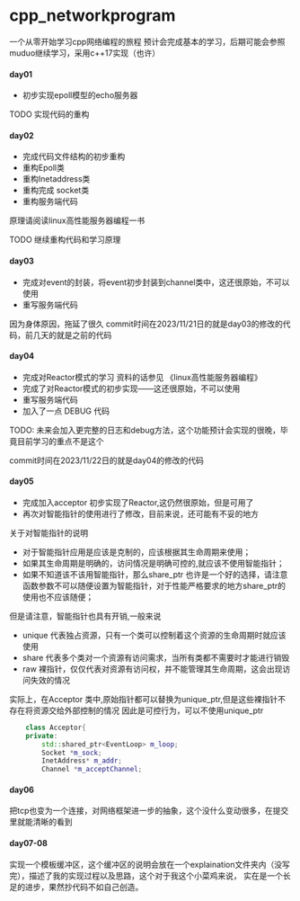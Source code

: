 # cpp_networkprogram
一个从零开始学习cpp网络编程的旅程
预计会完成基本的学习，后期可能会参照muduo继续学习，采用c++17实现（也许）

#### day01
- 初步实现epoll模型的echo服务器

TODO 实现代码的重构

#### day02
- 完成代码文件结构的初步重构
- 重构Epoll类
- 重构Inetaddress类
- 重构完成 socket类
- 重构服务端代码

原理请阅读linux高性能服务器编程一书

TODO 继续重构代码和学习原理

#### day03

- 完成对event的封装，将event初步封装到channel类中，这还很原始，不可以使用
- 重写服务端代码


因为身体原因，拖延了很久 commit时间在2023/11/21日的就是day03的修改的代码，前几天的就是之前的代码

#### day04

- 完成对Reactor模式的学习 资料的话参见 《linux高性能服务器编程》
- 完成了对Reactor模式的初步实现——这还很原始，不可以使用
- 重写服务端代码
- 加入了一点 DEBUG 代码

TODO: 未来会加入更完整的日志和debug方法，这个功能预计会实现的很晚，毕竟目前学习的重点不是这个

commit时间在2023/11/22日的就是day04的修改的代码

#### day05

- 完成加入acceptor 初步实现了Reactor,这仍然很原始，但是可用了
- 再次对智能指针的使用进行了修改，目前来说，还可能有不妥的地方

关于对智能指针的说明
* 对于智能指针应用是应该是克制的，应该根据其生命周期来使用；
* 如果其生命周期是明确的，访问情况是明确可控的,就应该不使用智能指针；
* 如果不知道该不该用智能指针，那么share_ptr 也许是一个好的选择，请注意函数参数不可以随便设置为智能指针，对于性能严格要求的地方share_ptr的使用也不应该随便；

但是请注意，智能指针也具有开销,一般来说
* unique 代表独占资源，只有一个类可以控制着这个资源的生命周期时就应该使用
* share 代表多个类对一个资源有访问需求，当所有类都不需要时才能进行销毁
* raw  裸指针，仅仅代表对资源有访问权，并不能管理其生命周期，这会出现访问失效的情况

实际上，在Acceptor 类中,原始指针都可以替换为unique_ptr,但是这些裸指针不存在将资源交给外部控制的情况
因此是可控行为，可以不使用unique_ptr
```c++
    class Acceptor{
    private:
        std::shared_ptr<EventLoop> m_loop;
        Socket *m_sock;
        InetAddress* m_addr;
        Channel *m_acceptChannel;
```

#### day06

把tcp也变为一个连接，对网络框架进一步的抽象，这个没什么变动很多，在提交里就能清晰的看到

#### day07-08

实现一个模板缓冲区，这个缓冲区的说明会放在一个explaination文件夹内（没写完），描述了我的实现过程以及思路，这个对于我这个小菜鸡来说，
实在是一个长足的进步，果然抄代码不如自己创造。